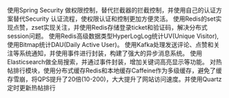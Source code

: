 使用Spring Security 做权限控制，替代拦截器的拦截控制，并使用自己的认证方案替代Security 认证流程，使权限认证和控制更加方便灵活。
使用Redis的set实现点赞，zset实现关注，并使用Redis存储登录ticket和验证码，解决分布式session问题。
使用Redis高级数据类型HyperLogLog统计UV(Unique Visitor),使用Bitmap统计DAU(Daily Active User)。
使用Kafka处理发送评论、点赞和关注等系统通知，并使用事件进行封装，构建了强大的异步消息系统。
使用Elasticsearch做全局搜索，并通过事件封装，增加关键词高亮显示等功能。
对热帖排行模块，使用分布式缓存Redis和本地缓存Caffeine作为多级缓存，避免了缓存雪崩，将QPS提升了20倍(10-200)，大大提升了网站访问速度。并使用Quartz定时更新热帖排行
